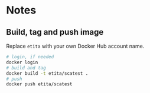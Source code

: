 # Notes

## Build, tag and push image

Replace `etita` with your own Docker Hub account name.

```bash
# login, if needed
docker login
# build and tag
docker build -t etita/scatest .
# push
docker push etita/scatest
```

